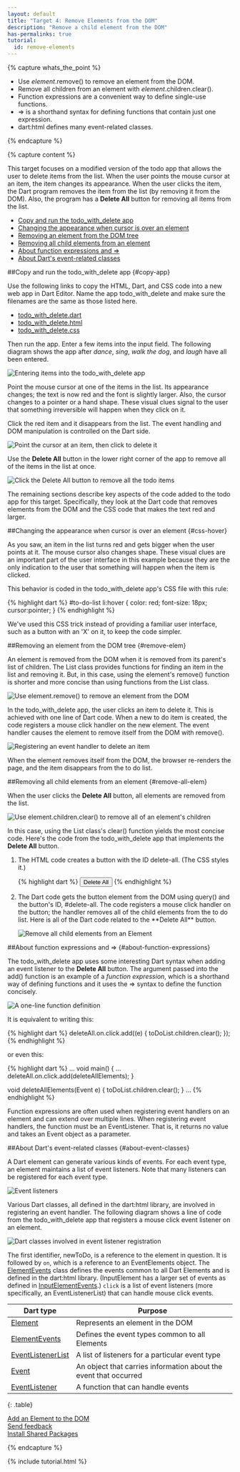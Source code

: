 ```yaml
---
layout: default
title: "Target 4: Remove Elements from the DOM"
description: "Remove a child element from the DOM"
has-permalinks: true
tutorial:
  id: remove-elements
---
```


{% capture whats_the_point %}

* Use _element_.remove() to remove an element from the DOM.
* Remove all children from an element with _element_.children.clear().
* Function expressions are a convenient way to define single-use functions.
* => is a shorthand syntax for defining functions that contain just one
expression.
* dart:html defines many event-related classes.

{% endcapture %}

{% capture content %}

This target focuses on a modified version of the todo app
that allows the user to delete items from the list.
When the user points the mouse cursor at an item,
the item changes its appearance.
When the user clicks the item,
the Dart program removes the item from the list
(by removing it from the DOM).
Also, the program has a **Delete All** button
for removing all items from the list.

* [Copy and run the todo_with_delete app](#copy-app)
* [Changing the appearance when cursor is over an element](#css-hover)
* [Removing an element from the DOM tree](#remove-elem)
* [Removing all child elements from an element](#remove-all-elem)
* [About function expressions and =>](#about-function-expressions)
* [About Dart's event-related classes ](#about-event-classes)

##Copy and run the todo_with_delete app {#copy-app}

Use the following links to
copy the HTML, Dart, and CSS code
into a new web app in Dart Editor.
Name the app todo_with_delete and make sure the filenames
are the same as those listed here.

<ul>
  <li>
<a href="http://raw.github.com/dart-lang/dart-tutorials-samples/master/web/target04/todo_with_delete/todo_with_delete.dart"
   target="_blank">todo_with_delete.dart</a>
 </li>
  <li>
<a href="http://raw.github.com/dart-lang/dart-tutorials-samples/master/web/target04/todo_with_delete/todo_with_delete.html"
   target="_blank">todo_with_delete.html</a>
 </li>
  <li>
<a href="http://raw.github.com/dart-lang/dart-tutorials-samples/master/web/target04/todo_with_delete/todo_with_delete.css"
   target="_blank">todo_with_delete.css</a>
 </li>
 </ul>

Then run the app.
Enter a few items into the input field.
The following diagram shows the app after
_dance_, _sing_, _walk the dog_, and _laugh_ have all been entered.

![Entering items into the todo_with_delete app](images/enter-items.png)

Point the mouse cursor at one of the items in the list.
Its appearance changes;
the text is now red and the font is slightly larger.
Also, the cursor changes to a pointer or a hand shape.
These visual clues signal to the user that something irreversible
will happen when they click on it.

Click the red item
and it disappears from the list.
The event handling and DOM manipulation is controlled on the Dart side.

![Point the cursor at an item, then click to delete it](images/remove-an-item.png)

Use the **Delete All** button in the lower right corner of the app
to remove all of the items in the list at once.

![Click the Delete All button to remove all the todo items](images/remove-all.png)

The remaining sections describe
key aspects of the code 
added to the todo app for this target.
Specifically, they look at
the Dart code that removes elements from the DOM
and the CSS code that makes the text red and larger.

##Changing the appearance when cursor is over an element {#css-hover}

As you saw, an item in the list turns red and gets bigger
when the user points at it.
The mouse cursor also changes shape.
These visual clues are an important part of the user interface
in this example because they are the only indication to the user
that something will happen when the item is clicked.

This behavior is coded in the todo_with_delete app's CSS file with this rule:

{% highlight dart %}
#to-do-list li:hover {
  color: red;
  font-size: 18px;
  cursor:pointer;
}
{% endhighlight %}

We've used this CSS trick
instead of providing a familiar user interface,
such as a button with an 'X' on it,
to keep the code simpler.

##Removing an element from the DOM tree {#remove-elem}

An element is removed from
the DOM when it is removed from its parent's list of children.
The List class provides functions for finding an item in the list
and removing it.
But, in this case,
using the element's remove() function
is shorter and more concise than
using functions from the List class.

![Use element.remove() to remove an element from the DOM](images/remove-element.png)

In the todo_with_delete app,
the user clicks an item to delete it.
This is achieved with one line of Dart code.
When a new to do item is created,
the code registers a mouse click handler on the new element.
The event handler causes the element to remove itself from the DOM
with remove().

![Registering an event handler to delete an item](images/remove-element-code.png)

When the element removes itself from the DOM,
the browser re-renders the page,
and the item disappears from the to do list.

##Removing all child elements from an element {#remove-all-elem}

When the user clicks the **Delete All** button,
all elements are removed from the list.

![Use element.children.clear() to remove all of an element's children](images/remove-all-elements.png)

In this case, using the List class's clear() function
yields the most concise code.
Here's the code from the todo_with_delete app
that implements the **Delete All** button.

<ol>
<li markdown="1">
The HTML code creates a button with the ID delete-all.
(The CSS styles it.)

{% highlight dart %}
<button id="delete-all" type="button" float:right> Delete All </button>
{% endhighlight %}

</li>

<li markdown="1">
The Dart code gets the button element from the DOM
using query() and the button's ID, #delete-all.
The code registers a mouse click handler on the button;
the handler removes all of the child elements from the to do list.
Here is all of the Dart code related to the **Delete All** button.

![Remove all child elements from an Element](images/remove-all-code.png)

</li>
</ol>

##About function expressions and => {#about-function-expressions}

The todo_with_delete app uses
some interesting Dart syntax
when adding an event listener to the **Delete All** button.
The argument passed into the add() function
is an example of a _function expression_,
which is a shorthand way of defining functions
and it uses the => syntax to define the function concisely.

![A one-line function definition](images/event-listener-exp.png)

It is equivalent to writing this:

{% highlight dart %}
deleteAll.on.click.add((e) {
  toDoList.children.clear();
});
{% endhighlight %}

or even this:

{% highlight dart %}
...
void main() {
  ...
  deleteAll.on.click.add(deleteAllElements);
}

void deleteAllElements(Event e) {
  toDoList.children.clear();
}
...
{% endhighlight %}

Function expressions are often used
when registering event handlers on an element
and can extend over multiple lines.
When registering event handlers,
the function must be an EventListener.
That is,
it returns no value and takes an Event object as a parameter.

##About Dart's event-related classes {#about-event-classes}

A Dart element can generate various kinds of events.
For each event type, an element maintains a list of event listeners.
Note that many listeners can be registered for each event type.

![Event listeners](images/listeners.png)

Various Dart classes, all defined in the dart:html library,
are involved in registering an event handler.
The following diagram shows a line of code from the todo_with_delete
app that registers a mouse click event listener on an element.

![Dart classes involved in event listener registration](images/event-classes.png)

The first identifier, newToDo, is a reference to the element in question.
It is followed by `on`, which is a reference to an EventElements object.
The
<a href="http://api.dartlang.org/dart_html/ElementEvents.html" target="_blank"> ElementEvents</a>
class defines the events common to all Dart Elements
and is defined in the dart:html library.
(InputElement has a larger set of events as defined in
<a href="http://api.dartlang.org/dart_html/InputElementEvents.html" target="_blank"> InputElementEvents</a>.)
`click` is a list of event listeners
(more specifically, an EventListenerList)
that can handle mouse click events.

| Dart type | Purpose |
|---|---|
| <a href="http://api.dartlang.org/dart_html/Element.html" target="_blank">Element</a> | Represents an element in the DOM |
| <a href="http://api.dartlang.org/dart_html/ElementEvents.html" target="_blank">ElementEvents</a>| Defines the event types common to all Elements |
| <a href="http://api.dartlang.org/dart_html/EventListenerList.html" target="_blank">EventListenerList</a> | A list of listeners for a particular event type |
| <a href="http://api.dartlang.org/dart_html/Event.html" target="_blank">Event</a> | An object that carries information about the event that occurred |
| <a href="http://api.dartlang.org/dart_html/EventListener.html" target="_blank">EventListener</a> | A function that can handle events |
{: .table}

<div class="row">
  <div class="span3">
  <a href="/docs/tutorials/add-elements/"><i class="icon-chevron-left"> </i> Add an Element to the DOM</a>
  </div>
  <div class="span3">
<a href="http://code.google.com/p/dart/issues/entry?template=Tutorial%20feedback"
 target="_blank">
<i class="icon-comment"> </i>
Send feedback
</a>
  </div>
  <div class="span3">
  <a href="/docs/tutorials/packages/" class="pull-right">Install Shared Packages <i class="icon-chevron-right"> </i> </a>
  </div>
</div>

{% endcapture %}

{% include tutorial.html %}
